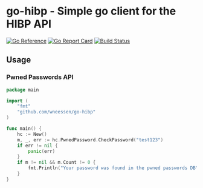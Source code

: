 # go-hibp - Simple go client for the HIBP API

[![Go Reference](https://pkg.go.dev/badge/github.com/wneessen/go-hibp.svg)](https://pkg.go.dev/github.com/wneessen/go-hibp) [![Go Report Card](https://goreportcard.com/badge/github.com/wneessen/go-hibp)](https://goreportcard.com/report/github.com/wneessen/go-hibp) [![Build Status](https://api.cirrus-ci.com/github/wneessen/go-hibp.svg)](https://cirrus-ci.com/github/wneessen/go-hibp)

## Usage

### Pwned Passwords API
```go
package main

import (
	"fmt"
	"github.com/wneessen/go-hibp"
)

func main() {
	hc := New()
	m, _, err := hc.PwnedPassword.CheckPassword("test123")
	if err != nil {
		panic(err)
	}
	if m != nil && m.Count != 0 {
		fmt.Println("Your password was found in the pwned passwords DB")
    }
}
```